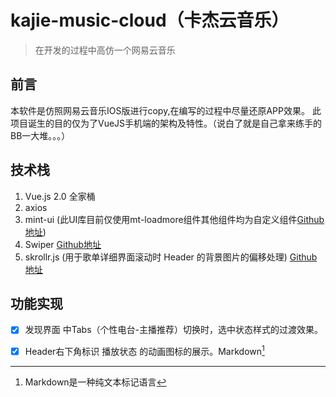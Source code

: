 # kajie-music-cloud（卡杰云音乐） # 
> 在开发的过程中高仿一个网易云音乐

## 前言 ##
本软件是仿照网易云音乐IOS版进行copy,在编写的过程中尽量还原APP效果。
此项目诞生的目的仅为了VueJS手机端的架构及特性。（说白了就是自己拿来练手的BB一大堆。。。）

## 技术栈 ##
 1. Vue.js 2.0 全家桶
 2. axios
 3. mint-ui (此UI库目前仅使用mt-loadmore组件其他组件均为自定义组件[Github地址](https://github.com/ElemeFE/mint-ui/))
 4. Swiper [Github地址](https://github.com/nolimits4web/swiper)
 5. skrollr.js (用于歌单详细界面滚动时 Header 的背景图片的偏移处理) [Github地址](https://github.com/Prinzhorn/skrollr)

## 功能实现 ##

+ [X] 发现界面 中Tabs（个性电台-主播推荐）切换时，选中状态样式的过渡效果。
+ [X] Header右下角标识 播放状态 的动画图标的展示。Markdown[^1]



[^1]: Markdown是一种纯文本标记语言
